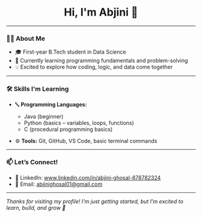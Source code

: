 <h1 align="center">Hi, I'm Abjini 👋</h1>

---

### 👩‍💻 About Me
- 🎓 First-year B.Tech student in Data Science  
- 🌱 Currently learning programming fundamentals and problem-solving  
- 💡 Excited to explore how coding, logic, and data come together  

---

### 🛠️ Skills I'm Learning
- 🔤 **Programming Languages:**  
  - Java (beginner)  
  - Python (basics – variables, loops, functions)  
  - C (procedural programming basics)

- ⚙️ **Tools:** Git, GitHub, VS Code, basic terminal commands

---

### 📫 Let’s Connect!
- 💼 LinkedIn: www.linkedin.com/in/abjini-ghosal-878782324  
- 📧 Email: abjinighosal01@gmail.com

---

_Thanks for visiting my profile! I'm just getting started, but I’m excited to learn, build, and grow 💪_
